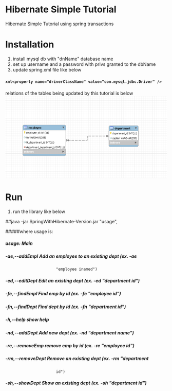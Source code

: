 # Hibernate Simple Tutorial
Hibernate Simple Tutorial using spring transactions

# Installation

1. install mysql db with "dnName" database name
2. set up username and a password with privs granted to the dbName
3. update spring.xml file like below

####	```xml<property name="driverClassName" value="com.mysql.jdbc.Driver" />```
####	<property name="url" value="jdbc:mysql://ip:3306/dbName" />
####	<property name="username" value="root" />
####	<property name="password" value="pass" />

relations of the tables being updated by this tutorial is below
![img](https://github.com/dimmonn/HibernateTutorial/blob/master/src/main/resources/dbDiagram.PNG)

# Run

1. run the library like below

##java -jar SpringWithHibernate-Version.jar "usage",

#####where usage is:

##### usage: Main
##### -ae,--addEmpl <arg>      Add an employee to an existing dept (ex. -ae
                          "employee inamed")
##### -ed,--editDept <arg>     Edit an existing dept (ex. -ed "department id")
##### -fe,--findEmpl <arg>     Find emp by id (ex. -fe "employee id")
##### -fn,--findDept <arg>     Find dept by id (ex. -fn "department id")
##### -h,--help                show help
##### -nd,--addDept <arg>      Add new dept (ex. -nd "department name")
##### -re,--removeEmp <arg>    remove emp by id (ex. -re "employee id")
##### -rm,--removeDept <arg>   Remove an existing dept (ex. -rm "department
                          id")
##### -sh,--showDept           Show an existing dept (ex. -sh "department id")

